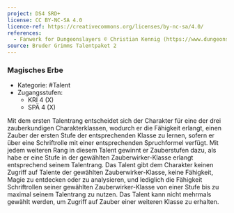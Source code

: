 ```yaml
---
project: DS4 SRD+
license: CC BY-NC-SA 4.0
licence-ref: https://creativecommons.org/licenses/by-nc-sa/4.0/
references: 
  - Fanwerk for Dungeonslayers © Christian Kennig (https://www.dungeonslayers.net/)
source: Bruder Grimms Talentpaket 2
---
```


### Magisches Erbe

- Kategorie: #Talent
- Zugangsstufen:
  - KRI 4 (X)
  - SPÄ 4 (X)

Mit dem ersten Talentrang entscheidet sich der Charakter für eine der drei zauberkundigen Charakterklassen, wodurch er die Fähigkeit erlangt, einen Zauber der ersten Stufe der entsprechenden Klasse zu lernen, sofern er über eine Schriftrolle mit einer entsprechenden Spruchformel verfügt. Mit jedem weiteren Rang in diesem Talent gewinnt er Zauberstufen dazu, als habe er eine Stufe in der gewählten Zauberwirker-Klasse erlangt entsprechend seinem Talentrang. Das Talent gibt dem Charakter keinen Zugriff auf Talente der gewählten Zauberwirker-Klasse, keine Fähigkeit, Magie zu entdecken oder zu analysieren, und lediglich die Fähigkeit Schriftrollen seiner gewählten Zauberwirker-Klasse von einer Stufe bis zu maximal seinem Talentrang zu nutzen. Das Talent kann nicht mehrmals gewählt werden, um Zugriff auf Zauber einer weiteren Klasse zu erhalten.

